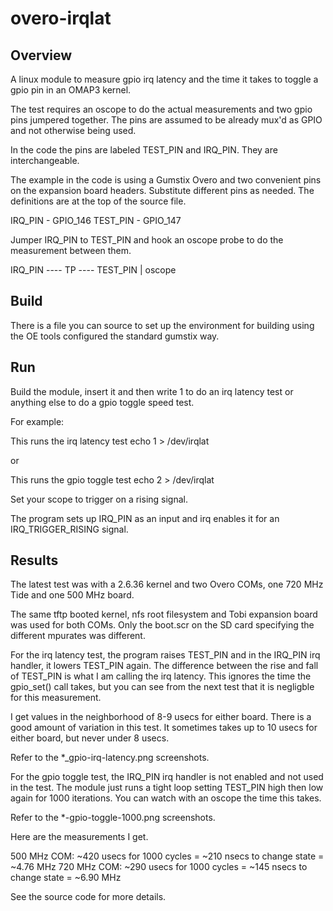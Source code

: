   overo-irqlat
=============

Overview
-------

A linux module to measure gpio irq latency and the time it takes to toggle a 
gpio pin in an OMAP3 kernel.

The test requires an oscope to do the actual measurements and two gpio pins
jumpered together. The pins are assumed to be already mux'd as GPIO and not 
otherwise being used.

In the code the pins are labeled TEST_PIN and IRQ_PIN. They are interchangeable.

The example in the code is using a Gumstix Overo and two convenient pins on the
expansion board headers. Substitute different pins as needed. The definitions
are at the top of the source file.

IRQ_PIN - GPIO_146
TEST_PIN - GPIO_147

Jumper IRQ_PIN to TEST_PIN and hook an oscope probe to do the measurement
between them.


IRQ_PIN ---- TP ---- TEST_PIN
             |
           oscope


Build
-------

There is a file you can source to set up the environment for building using
the OE tools configured the standard gumstix way.

 
Run
-------
 
Build the module, insert it and then write 1 to do an irq latency test or
anything else to do a gpio toggle speed test.

For example:

This runs the irq latency test
echo 1 > /dev/irqlat

or 

This runs the gpio toggle test
echo 2 > /dev/irqlat


Set your scope to trigger on a rising signal.

The program sets up IRQ_PIN as an input and irq enables it for an 
IRQ_TRIGGER_RISING signal.


Results
-------

The latest test was with a 2.6.36 kernel and two Overo COMs, one 720 MHz Tide
and one 500 MHz board.

The same tftp booted kernel, nfs root filesystem and Tobi expansion board was
used for both COMs. Only the boot.scr on the SD card specifying the different
mpurates was different.
 
For the irq latency test, the program raises TEST_PIN and in the IRQ_PIN irq 
handler, it lowers TEST_PIN again. The difference between the rise and fall of 
TEST_PIN is what I am calling the irq latency. This ignores the time the 
gpio_set() call takes, but you can see from the next test that it is negligble
for this measurement. 

I get values in the neighborhood of 8-9 usecs for either board. There is a good
amount of variation in this test. It sometimes takes up to 10 usecs for either 
board, but never under 8 usecs.

Refer to the *_gpio-irq-latency.png screenshots.

For the gpio toggle test, the IRQ_PIN irq handler is not enabled and not used
in the test. The module just runs a tight loop setting TEST_PIN high then low
again for 1000 iterations. You can watch with an oscope the time this takes.

Refer to the *-gpio-toggle-1000.png screenshots.

Here are the measurements I get.

500 MHz COM: ~420 usecs for 1000 cycles = ~210 nsecs to change state = ~4.76 MHz
720 MHz COM: ~290 usecs for 1000 cycles = ~145 nsecs to change state = ~6.90 MHz


See the source code for more details.

